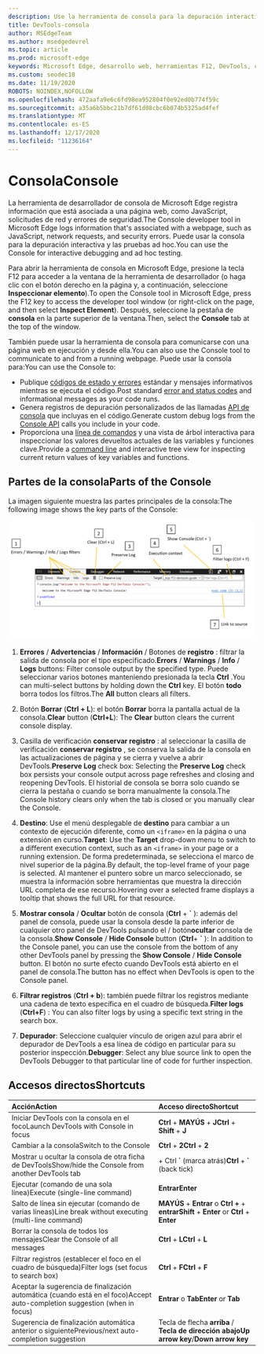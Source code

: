 ```yaml
---
description: Use la herramienta de consola para la depuración interactiva y las pruebas ad hoc.
title: DevTools-consola
author: MSEdgeTeam
ms.author: msedgedevrel
ms.topic: article
ms.prod: microsoft-edge
keywords: Microsoft Edge, desarrollo web, herramientas F12, DevTools, consola
ms.custom: seodec18
ms.date: 11/19/2020
ROBOTS: NOINDEX,NOFOLLOW
ms.openlocfilehash: 472aafa9e6c6fd98ea952804f0e92ed0b774f59c
ms.sourcegitcommit: a35a6b5bbc21b7df61d08cbc6b074b5325ad4fef
ms.translationtype: MT
ms.contentlocale: es-ES
ms.lasthandoff: 12/17/2020
ms.locfileid: "11236164"
---
```

# <span data-ttu-id="f0771-104">Consola</span><span class="sxs-lookup"><span data-stu-id="f0771-104">Console</span></span>

<span data-ttu-id="f0771-105">La herramienta de desarrollador de consola de Microsoft Edge registra información que está asociada a una página web, como JavaScript, solicitudes de red y errores de seguridad.</span><span class="sxs-lookup"><span data-stu-id="f0771-105">The Console developer tool in Microsoft Edge logs information that's associated with a webpage, such as JavaScript, network requests, and security errors.</span></span> <span data-ttu-id="f0771-106">Puede usar la consola para la depuración interactiva y las pruebas ad hoc.</span><span class="sxs-lookup"><span data-stu-id="f0771-106">You can use the Console for interactive debugging and ad hoc testing.</span></span> 

<span data-ttu-id="f0771-107">Para abrir la herramienta de consola en Microsoft Edge, presione la tecla F12 para acceder a la ventana de la herramienta de desarrollador (o haga clic con el botón derecho en la página y, a continuación, seleccione **Inspeccionar elemento**).</span><span class="sxs-lookup"><span data-stu-id="f0771-107">To open the Console tool in Microsoft Edge, press the F12 key to access the developer tool window (or right-click on the page, and then select **Inspect Element**).</span></span> <span data-ttu-id="f0771-108">Después, seleccione la pestaña de **consola** en la parte superior de la ventana.</span><span class="sxs-lookup"><span data-stu-id="f0771-108">Then, select the **Console** tab at the top of the window.</span></span> 

<span data-ttu-id="f0771-109">También puede usar la herramienta de consola para comunicarse con una página web en ejecución y desde ella.</span><span class="sxs-lookup"><span data-stu-id="f0771-109">You can also use the Console tool to communicate to and from a running webpage.</span></span> <span data-ttu-id="f0771-110">Puede usar la consola para:</span><span class="sxs-lookup"><span data-stu-id="f0771-110">You can use the Console to:</span></span>

- <span data-ttu-id="f0771-111">Publique [códigos de estado y errores](./console/error-and-status-codes.md) estándar y mensajes informativos mientras se ejecuta el código.</span><span class="sxs-lookup"><span data-stu-id="f0771-111">Post standard [error and status codes](./console/error-and-status-codes.md) and informational messages as your code runs.</span></span>
- <span data-ttu-id="f0771-112">Genera registros de depuración personalizados de las llamadas [API de consola](./console/console-api.md) que incluyas en el código.</span><span class="sxs-lookup"><span data-stu-id="f0771-112">Generate custom debug logs from the [Console API](./console/console-api.md) calls you include in your code.</span></span>
- <span data-ttu-id="f0771-113">Proporciona una [línea de comandos](./console/command-line.md) y una vista de árbol interactiva para inspeccionar los valores devueltos actuales de las variables y funciones clave.</span><span class="sxs-lookup"><span data-stu-id="f0771-113">Provide a [command line](./console/command-line.md) and interactive tree view for inspecting current return values of key variables and functions.</span></span>

## <span data-ttu-id="f0771-114">Partes de la consola</span><span class="sxs-lookup"><span data-stu-id="f0771-114">Parts of the Console</span></span>

<span data-ttu-id="f0771-115">La imagen siguiente muestra las partes principales de la consola:</span><span class="sxs-lookup"><span data-stu-id="f0771-115">The following image shows the key parts of the Console:</span></span>

![La consola de Microsoft Edge DevTools](./media/console.png)

1. <span data-ttu-id="f0771-117">**Errores**  /  **Advertencias**  /  **Información**  /  Botones de **registro** : filtrar la salida de consola por el tipo especificado.</span><span class="sxs-lookup"><span data-stu-id="f0771-117">**Errors** / **Warnings** / **Info** / **Logs** buttons: Filter console output by the specified type.</span></span> <span data-ttu-id="f0771-118">Puede seleccionar varios botones manteniendo presionada la tecla **Ctrl** .</span><span class="sxs-lookup"><span data-stu-id="f0771-118">You can multi-select buttons by holding down the **Ctrl** key.</span></span> <span data-ttu-id="f0771-119">El botón **todo** borra todos los filtros.</span><span class="sxs-lookup"><span data-stu-id="f0771-119">The **All** button clears all filters.</span></span>

2. <span data-ttu-id="f0771-120">Botón **Borrar** (**Ctrl + L**): el botón **Borrar** borra la pantalla actual de la consola.</span><span class="sxs-lookup"><span data-stu-id="f0771-120">**Clear** button (**Ctrl+L**): The **Clear** button clears the current console display.</span></span>

3. <span data-ttu-id="f0771-121">Casilla de verificación **conservar registro** : al seleccionar la casilla de verificación **conservar registro** , se conserva la salida de la consola en las actualizaciones de página y se cierra y vuelve a abrir DevTools.</span><span class="sxs-lookup"><span data-stu-id="f0771-121">**Preserve Log** check box: Selecting the **Preserve Log** check box persists your console output across page refreshes and closing and reopening DevTools.</span></span> <span data-ttu-id="f0771-122">El historial de consola se borra solo cuando se cierra la pestaña o cuando se borra manualmente la consola.</span><span class="sxs-lookup"><span data-stu-id="f0771-122">The Console history clears only when the tab is closed or you manually clear the Console.</span></span>

4. <span data-ttu-id="f0771-123">**Destino**: Use el menú desplegable de **destino** para cambiar a un contexto de ejecución diferente, como un `<iframe>` en la página o una extensión en curso.</span><span class="sxs-lookup"><span data-stu-id="f0771-123">**Target**: Use the **Target** drop-down menu to switch to a different execution context, such as an `<iframe>` in your page or a running extension.</span></span> <span data-ttu-id="f0771-124">De forma predeterminada, se selecciona el marco de nivel superior de la página.</span><span class="sxs-lookup"><span data-stu-id="f0771-124">By default, the top-level frame of your page is selected.</span></span> <span data-ttu-id="f0771-125">Al mantener el puntero sobre un marco seleccionado, se muestra la información sobre herramientas que muestra la dirección URL completa de ese recurso.</span><span class="sxs-lookup"><span data-stu-id="f0771-125">Hovering over a selected frame displays a tooltip that shows the full URL for that resource.</span></span>

5. <span data-ttu-id="f0771-126">**Mostrar consola**  /  **Ocultar** botón de consola (**Ctrl** +  **&grave;** ): además del panel de consola, puede usar la consola desde la parte inferior de cualquier otro panel de DevTools pulsando el   /  botón**ocultar** consola de la consola.</span><span class="sxs-lookup"><span data-stu-id="f0771-126">**Show Console** / **Hide Console** button (**Ctrl**+ **&grave;** ): In addition to the Console panel, you can use the console from the bottom of any other DevTools panel by pressing the **Show Console** / **Hide Console** button.</span></span> <span data-ttu-id="f0771-127">El botón no surte efecto cuando DevTools está abierto en el panel de consola.</span><span class="sxs-lookup"><span data-stu-id="f0771-127">The button has no effect when DevTools is open to the Console panel.</span></span>
 
6. <span data-ttu-id="f0771-128">**Filtrar registros** (**Ctrl + b**): también puede filtrar los registros mediante una cadena de texto específica en el cuadro de búsqueda.</span><span class="sxs-lookup"><span data-stu-id="f0771-128">**Filter logs** (**Ctrl+F**) : You can also filter logs by using a specific text string in the search box.</span></span>

7. <span data-ttu-id="f0771-129">**Depurador**: Seleccione cualquier vínculo de origen azul para abrir el depurador de DevTools a esa línea de código en particular para su posterior inspección.</span><span class="sxs-lookup"><span data-stu-id="f0771-129">**Debugger**: Select any blue source link to open the DevTools Debugger to that particular line of code for further inspection.</span></span>

## <span data-ttu-id="f0771-130">Accesos directos</span><span class="sxs-lookup"><span data-stu-id="f0771-130">Shortcuts</span></span>

<span data-ttu-id="f0771-131">Acción</span><span class="sxs-lookup"><span data-stu-id="f0771-131">Action</span></span>                                            | <span data-ttu-id="f0771-132">Acceso directo</span><span class="sxs-lookup"><span data-stu-id="f0771-132">Shortcut</span></span>               
:-------------------------------------------------| :----------------------
<span data-ttu-id="f0771-133">Iniciar DevTools con la consola en el foco</span><span class="sxs-lookup"><span data-stu-id="f0771-133">Launch DevTools with Console in focus</span></span>             | <span data-ttu-id="f0771-134">**Ctrl**  +  **MAYÚS**  +  **J**</span><span class="sxs-lookup"><span data-stu-id="f0771-134">**Ctrl** + **Shift** + **J**</span></span> 
<span data-ttu-id="f0771-135">Cambiar a la consola</span><span class="sxs-lookup"><span data-stu-id="f0771-135">Switch to the Console</span></span>                                 | <span data-ttu-id="f0771-136">**Ctrl**  +  **2**</span><span class="sxs-lookup"><span data-stu-id="f0771-136">**Ctrl** + **2**</span></span>           
<span data-ttu-id="f0771-137">Mostrar u ocultar la consola de otra ficha de DevTools</span><span class="sxs-lookup"><span data-stu-id="f0771-137">Show/hide the Console from another DevTools tab</span></span>       | <span data-ttu-id="f0771-138">  +  Ctrl **&grave;** (marca atrás)</span><span class="sxs-lookup"><span data-stu-id="f0771-138">**Ctrl** + **&grave;** (back tick)</span></span>  
<span data-ttu-id="f0771-139">Ejecutar (comando de una sola línea)</span><span class="sxs-lookup"><span data-stu-id="f0771-139">Execute (single-line command)</span></span>                     | **<span data-ttu-id="f0771-140">Entrar</span><span class="sxs-lookup"><span data-stu-id="f0771-140">Enter</span></span>**                
<span data-ttu-id="f0771-141">Salto de línea sin ejecutar (comando de varias líneas)</span><span class="sxs-lookup"><span data-stu-id="f0771-141">Line break without executing (multi-line command)</span></span> | <span data-ttu-id="f0771-142">**MAYÚS**  +  **Entrar** o **Ctrl +**  +  **entrar**</span><span class="sxs-lookup"><span data-stu-id="f0771-142">**Shift** + **Enter** or **Ctrl** + **Enter**</span></span>      
<span data-ttu-id="f0771-143">Borrar la consola de todos los mensajes</span><span class="sxs-lookup"><span data-stu-id="f0771-143">Clear the Console of all messages</span></span>                 | <span data-ttu-id="f0771-144">**Ctrl**  +  **L**</span><span class="sxs-lookup"><span data-stu-id="f0771-144">**Ctrl** + **L**</span></span>           
<span data-ttu-id="f0771-145">Filtrar registros (establecer el foco en el cuadro de búsqueda)</span><span class="sxs-lookup"><span data-stu-id="f0771-145">Filter logs (set focus to search box)</span></span>             | <span data-ttu-id="f0771-146">**Ctrl**  +  **F**</span><span class="sxs-lookup"><span data-stu-id="f0771-146">**Ctrl** + **F**</span></span>           
<span data-ttu-id="f0771-147">Aceptar la sugerencia de finalización automática (cuando está en el foco)</span><span class="sxs-lookup"><span data-stu-id="f0771-147">Accept auto-completion suggestion (when in focus)</span></span> | <span data-ttu-id="f0771-148">**Entrar** o **Tab**</span><span class="sxs-lookup"><span data-stu-id="f0771-148">**Enter** or **Tab**</span></span>       
<span data-ttu-id="f0771-149">Sugerencia de finalización automática anterior o siguiente</span><span class="sxs-lookup"><span data-stu-id="f0771-149">Previous/next auto-completion suggestion</span></span>          | <span data-ttu-id="f0771-150">Tecla de flecha **arriba** / **Tecla de dirección abajo**</span><span class="sxs-lookup"><span data-stu-id="f0771-150">**Up arrow key**/**Down arrow key**</span></span>   
